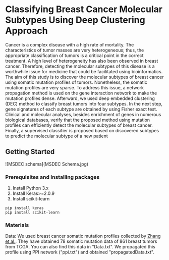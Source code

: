 
# Classifying Breast Cancer Molecular Subtypes Using Deep Clustering Approach

Cancer is a complex disease with a high rate of mortality. The characteristics of tumor masses are very heterogeneous; thus, the appropriate classification of tumors is a critical point in the correct treatment. A high level of heterogeneity has also been observed in breast cancer. Therefore, detecting the molecular subtypes of this disease is a worthwhile issue for medicine that could be facilitated using bioinformatics.
The aim of this study is to discover the molecular subtypes of breast cancer using somatic mutation profiles of tumors.
Nonetheless, the somatic mutation profiles are very sparse. To address this issue, a network propagation method is used on the gene interaction network to make the mutation profiles dense. Afterward, we used deep embedded clustering (DEC) method to
classify breast tumors into four subtypes. In the next step, gene signatures of each subtype are obtained by using Fisher exact test.
Clinical and molecular analyses, besides enrichment of genes in numerous biological databases, verify that the proposed method using mutation profiles can efficiently detect the molecular subtypes of breast cancer. Finally, a supervised classifier is proposed based on discovered subtypes to predict the molecular subtype of a new patient

## Getting Started

![MSDEC schema](MSDEC Schema.jpg)

### Prerequisites and Installing packages

1. Install Python 3.x
2. Install Keras>=2.0.9
3. Install scikit-learn 
```
pip install keras
pip install scikit-learn   
```

### Materials

Data: We used breast cancer somatic mutation profiles collected by [Zhang et al.](https://github.com/wzhang1984/NBSS/tree/master/data). They have obtained 78 somatic mutation data of 861 breast tumors from TCGA. You can also find this data in "Data.txt". We propagated this profile using PPI network ("ppi.txt") and obtained "propagatedData.txt".

